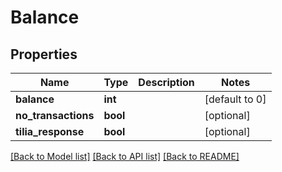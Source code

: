 # Balance



## Properties
Name | Type | Description | Notes
------------ | ------------- | ------------- | -------------
**balance** | **int** |  | [default to 0]
**no_transactions** | **bool** |  | [optional] 
**tilia_response** | **bool** |  | [optional] 

[[Back to Model list]](../README.md#documentation-for-models) [[Back to API list]](../README.md#documentation-for-api-endpoints) [[Back to README]](../README.md)



